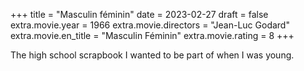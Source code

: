 +++
title = "Masculin féminin"
date = 2023-02-27
draft = false
extra.movie.year = 1966
extra.movie.directors = "Jean-Luc Godard"
extra.movie.en_title = "Masculin Féminin"
extra.movie.rating = 8
+++

The high school scrapbook I wanted to be part of when I was young.<!-- more -->